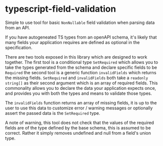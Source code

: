 # typescript-field-validation

Simple to use tool for basic `NonNullable` field validation when parsing data from an API.

If you have autogeneated TS types from an openAPI schema, it's likely that many fields your application requires are defined as optional in the specification.

There are two tools exposed in this library which are designed to work together. The first tool is a conditional type `SetRequired` which allows you to take the types generated from the schema and declare specific fields to be `Required` the second tool is a generic function `invalidFields` which returns the missing fields. `SetRequired` and `invalidFields` both take a `readonly string[]` as their second argument which is an array of required fields. This commonality allows you to declare the data your application expects once, and provides you with both the types and means to validate those types.

The `invalidFields` function returns an array of missing fields, it is up to the user to use this data to customize error / warning messages or optionally assert the passed data is the `SetRequired` type.

A note of warning, this tool does not check that the values of the required fields are of the type defined by the base schema, this is assumed to be correct. Rather it simply removes undefined and null from a field's union type.
